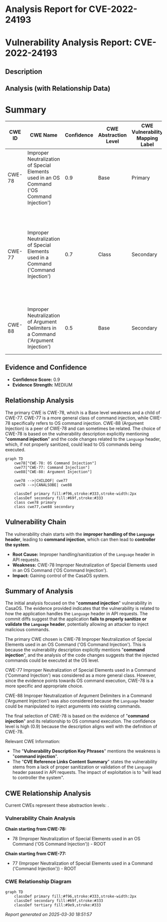 # Analysis Report for CVE-2022-24193

# Vulnerability Analysis Report: CVE-2022-24193

## Description



## Analysis (with Relationship Data)

# Summary
| CWE ID | CWE Name | Confidence | CWE Abstraction Level | CWE Vulnerability Mapping Label | CWE-Vulnerability Mapping Notes |
|---|---|---|---|---|---|
| CWE-78 | Improper Neutralization of Special Elements used in an OS Command ('OS Command Injection') | 0.9 | Base | Primary | Allowed |
| CWE-77 | Improper Neutralization of Special Elements used in a Command ('Command Injection') | 0.7 | Class | Secondary | Allowed-with-Review. Considered because it is a parent of CWE-78 and the vulnerability could involve a command language besides OS shell invocation. |
| CWE-88 | Improper Neutralization of Argument Delimiters in a Command ('Argument Injection') | 0.5 | Base | Secondary | Allowed. Considered because argument injection can be related to command injection. |

## Evidence and Confidence

*   **Confidence Score:** 0.9
*   **Evidence Strength:** MEDIUM

## Relationship Analysis
The primary CWE is CWE-78, which is a Base level weakness and a child of CWE-77. CWE-77 is a more general class of command injection, while CWE-78 specifically refers to OS command injection. CWE-88 (Argument Injection) is a peer of CWE-78 and can sometimes be related. The choice of CWE-78 is based on the vulnerability description explicitly mentioning "**command injection**" and the code changes related to the `Language` header, which, if not properly sanitized, could lead to OS commands being executed.

```mermaid
graph TD
    cwe78["CWE-78: OS Command Injection"]
    cwe77["CWE-77: Command Injection"]
    cwe88["CWE-88: Argument Injection"]
    
    cwe78 -->|CHILDOF| cwe77
    cwe78 -->|CANALSOBE| cwe88
    
    classDef primary fill:#f96,stroke:#333,stroke-width:2px
    classDef secondary fill:#69f,stroke:#333
    class cwe78 primary
    class cwe77,cwe88 secondary
```

## Vulnerability Chain
The vulnerability chain starts with the **improper handling of the `Language` header**, leading to **command injection**, which can then lead to **controller the system**.
- **Root Cause:** Improper handling/sanitization of the `Language` header in API requests.
- **Weakness:** CWE-78 Improper Neutralization of Special Elements used in an OS Command ('OS Command Injection').
- **Impact:** Gaining control of the CasaOS system.

## Summary of Analysis
The initial analysis focused on the "**command injection**" vulnerability in CasaOS. The evidence provided indicates that the vulnerability is related to how the application handles the `Language` header in API requests. The commit diffs suggest that the application **fails to properly sanitize or validate the `Language` header**, potentially allowing an attacker to inject malicious commands.

The primary CWE chosen is CWE-78 Improper Neutralization of Special Elements used in an OS Command ('OS Command Injection'). This is because the vulnerability description explicitly mentions "**command injection**", and the analysis of the code changes suggests that the injected commands could be executed at the OS level.

CWE-77 Improper Neutralization of Special Elements used in a Command ('Command Injection') was considered as a more general class. However, since the evidence points towards OS command execution, CWE-78 is a more specific and appropriate choice.

CWE-88 Improper Neutralization of Argument Delimiters in a Command ('Argument Injection') was also considered because the `Language` header could be manipulated to inject arguments into existing commands.

The final selection of CWE-78 is based on the evidence of "**command injection**" and its relationship to OS command execution. The confidence level is high (0.9) because the description aligns well with the definition of CWE-78.

Relevant CWE Information:
- The "**Vulnerability Description Key Phrases**" mentions the weakness is "**command injection**".
- The "**CVE Reference Links Content Summary**" states the vulnerability stems from a lack of proper sanitization or validation of the `Language` header passed in API requests. The impact of exploitation is to "will lead to controller the system".


## CWE Relationship Analysis

Current CWEs represent these abstraction levels: .


### Vulnerability Chain Analysis

**Chain starting from CWE-78:**
- 78 (Improper Neutralization of Special Elements used in an OS Command ('OS Command Injection')) - ROOT


**Chain starting from CWE-77:**
- 77 (Improper Neutralization of Special Elements used in a Command ('Command Injection')) - ROOT



### CWE Relationship Diagram

```mermaid
graph TD
    classDef primary fill:#f96,stroke:#333,stroke-width:2px
    classDef secondary fill:#69f,stroke:#333
    classDef tertiary fill:#9e9,stroke:#333
```



*Report generated on 2025-03-30 18:51:57*
